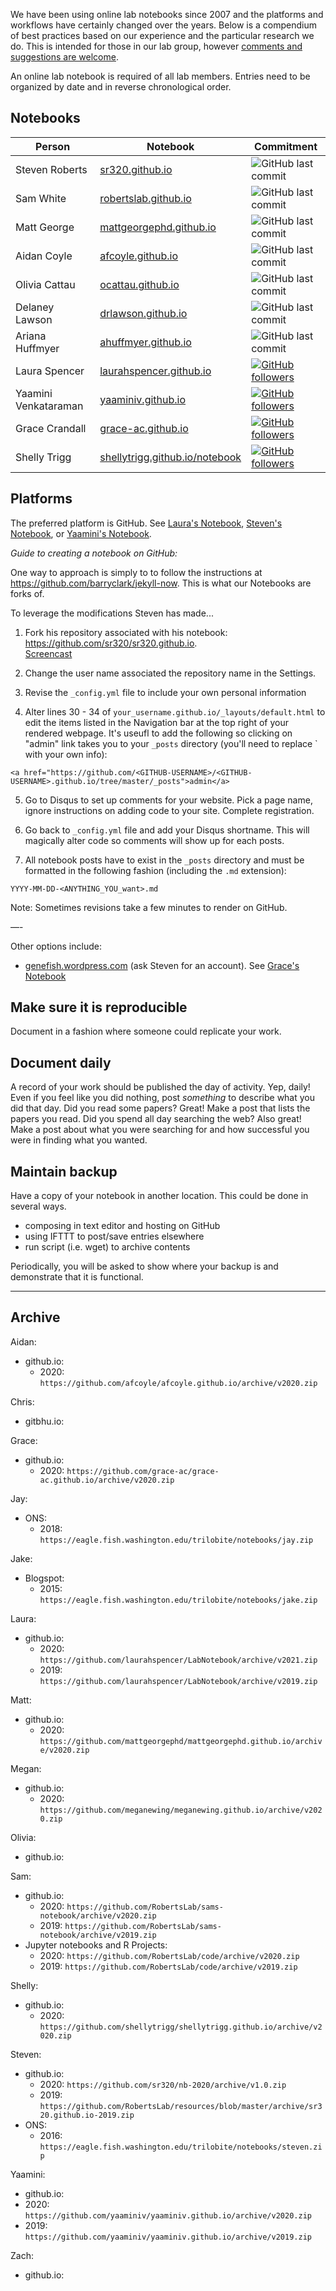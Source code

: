 We have been using online lab notebooks since 2007 and the platforms and workflows have certainly changed over the years. Below is a compendium of best practices based on our experience and the particular research we do. This is intended for those in our lab group, however [comments and suggestions are welcome](https://github.com/RobertsLab/resources/issues).


An online lab notebook is required of all lab members. Entries need to be organized by date and in reverse chronological order.

## Notebooks

Person | Notebook  | Commitment
--- | --- | ----
Steven Roberts | [sr320.github.io](https://sr320.github.io/) |  ![GitHub last commit](https://img.shields.io/github/last-commit/sr320/sr320.github.io)
Sam White | [robertslab.github.io](https://robertslab.github.io/sams-notebook/) |  ![GitHub last commit](https://img.shields.io/github/last-commit/RobertsLab/sams-notebook)
Matt George | [mattgeorgephd.github.io](https://mattgeorgephd.github.io/notebook/) | ![GitHub last commit](https://img.shields.io/github/last-commit/mattgeorgephd/mattgeorgephd.github.io)
Aidan Coyle | [afcoyle.github.io](https://afcoyle.github.io) |   ![GitHub last commit](https://img.shields.io/github/last-commit/afcoyle/afcoyle.github.io)
Olivia Cattau | [ocattau.github.io](https://ocattau.github.io)  | ![GitHub last commit](https://img.shields.io/github/last-commit/ocattau/ocattau.github.io)
Delaney Lawson| [drlawson.github.io](https://drlawson.github.io)  | ![GitHub last commit](https://img.shields.io/github/last-commit/drlawson/drlawson.github.io)
Ariana Huffmyer | [ahuffmyer.github.io](https://ahuffmyer.github.io/ASH_Putnam_Lab_Notebook/) | ![GitHub last commit](https://img.shields.io/github/last-commit/AHuffmyer/ASH_Putnam_Lab_Notebook)
Laura Spencer | [laurahspencer.github.io](https://laurahspencer.github.io/LabNotebook/)  | [![GitHub followers](https://img.shields.io/github/followers/laurahspencer.svg?style=social&label=Follow&maxAge=2592000)](https://github.com/laurahspencer)
Yaamini Venkataraman | [yaaminiv.github.io](https://yaaminiv.github.io/) | [![GitHub followers](https://img.shields.io/github/followers/yaaminiv.svg?style=social&label=Follow&maxAge=2592000)](https://github.com/yaaminiv)
Grace Crandall | [grace-ac.github.io](https://grace-ac.github.io/) |  [![GitHub followers](https://img.shields.io/github/followers/grace-ac.svg?style=social&label=Follow&maxAge=2592000)](https://github.com/grace-ac)
Shelly Trigg | [shellytrigg.github.io/notebook](https://shellytrigg.github.io/notebook/) |   [![GitHub followers](https://img.shields.io/github/followers/shellytrigg.svg?style=social&label=Follow&maxAge=2592000)](https://github.com/shellytrigg)



## Platforms

The preferred platform is GitHub. See [Laura's Notebook](laurahspencer.github.io/LabNotebook/), [Steven's Notebook](sr320.github.io), or [Yaamini's Notebook](yaaminiv.github.io).

*Guide to creating a notebook on GitHub:*

One way to approach is simply to to follow the instructions at https://github.com/barryclark/jekyll-now. This is what our Notebooks are forks of.

To leverage the modifications Steven has made...

1) Fork his repository associated with his notebook: https://github.com/sr320/sr320.github.io.   
[Screencast](http://owl.fish.washington.edu/scaphapoda/grace/Github-noteboook.mov)

2) Change the user name associated the repository name in the Settings.

3) Revise the `_config.yml` file to include your own personal information

4) Alter lines 30 - 34 of `your_username.github.io/_layouts/default.html` to edit the items listed in the Navigation bar at the top right of your rendered webpage. It's useufl to add the following so clicking on "admin" link takes you to your `_posts` directory (you'll need to replace `<GITHUB-USERNAME> with your own info):

`<a href="https://github.com/<GITHUB-USERNAME>/<GITHUB-USERNAME>.github.io/tree/master/_posts">admin</a>`

5) Go to Disqus to set up comments for your website. Pick a page name, ignore instructions on adding code to your site. Complete registration.

6) Go back to `_config.yml` file and add your Disqus shortname. This will magically alter code so comments will show up for each posts.

7) All notebook posts have to exist in the `_posts` directory and must be formatted in the following fashion (including the `.md` extension):

`YYYY-MM-DD-<ANYTHING_YOU_want>.md`

Note: Sometimes revisions take a few minutes to render on GitHub.


—-

Other options include:
- [genefish.wordpress.com](https://genefish.wordpress.com) (ask Steven for an account). See [Grace's Notebook](https://genefish.wordpress.com/author/graceac9/)

## Make sure it is reproducible
Document in a fashion where someone could replicate your work.

## Document daily
A record of your work should be published the day of activity. Yep, daily! Even if you feel like you did nothing, post <em>something</em> to describe what you did that day. Did you read some papers? Great! Make a post that lists the papers you read. Did you spend all day searching the web? Also great! Make a post about what you were searching for and how successful you were in finding what you wanted.

## Maintain backup
Have a copy of your notebook in another location. This could be done in several ways.
- composing in text editor and hosting on GitHub
- using IFTTT to post/save entries elsewhere
- run script (i.e. wget) to archive contents

Periodically, you will be asked to show where your backup is and demonstrate that it is functional.

---

## Archive

Aidan:

- github.io:
  - 2020: `https://github.com/afcoyle/afcoyle.github.io/archive/v2020.zip`

Chris:

- gitbhu.io:

Grace:

- github.io:
  - 2020: `https://github.com/grace-ac/grace-ac.github.io/archive/v2020.zip`

Jay:

- ONS:
  - 2018: `https://eagle.fish.washington.edu/trilobite/notebooks/jay.zip`

Jake:

- Blogspot:
  - 2015: `https://eagle.fish.washington.edu/trilobite/notebooks/jake.zip`

Laura:

- github.io:
  - 2020: `https://github.com/laurahspencer/LabNotebook/archive/v2021.zip`
  - 2019: `https://github.com/laurahspencer/LabNotebook/archive/v2019.zip`

Matt:

- github.io:
  - 2020: `https://github.com/mattgeorgephd/mattgeorgephd.github.io/archive/v2020.zip`

Megan:

- github.io:
  - 2020: `https://github.com/meganewing/meganewing.github.io/archive/v2020.zip`

Olivia:

- github.io:

Sam:

- github.io:
  - 2020: `https://github.com/RobertsLab/sams-notebook/archive/v2020.zip`
  - 2019: `https://github.com/RobertsLab/sams-notebook/archive/v2019.zip`
- Jupyter notebooks and R Projects:
  - 2020: `https://github.com/RobertsLab/code/archive/v2020.zip`
  - 2019: `https://github.com/RobertsLab/code/archive/v2019.zip`

Shelly:

- github.io:
  - 2020: `https://github.com/shellytrigg/shellytrigg.github.io/archive/v2020.zip`


Steven:

- github.io:
  - 2020: `https://github.com/sr320/nb-2020/archive/v1.0.zip`
  - 2019: `https://github.com/RobertsLab/resources/blob/master/archive/sr320.github.io-2019.zip`
- ONS:
  - 2016: `https://eagle.fish.washington.edu/trilobite/notebooks/steven.zip`


Yaamini:

-  github.io:
  - 2020: `https://github.com/yaaminiv/yaaminiv.github.io/archive/v2020.zip`
  - 2019: `https://github.com/yaaminiv/yaaminiv.github.io/archive/v2019.zip`

Zach:

- github.io:
